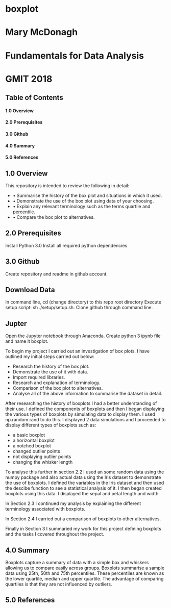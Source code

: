 # boxplot
# Mary McDonagh
# Fundamentals for Data Analysis
# GMIT 2018


## Table of Contents
#### 1.0 Overview
#### 2.0 Prerequisites
#### 3.0 Github
#### 4.0 Summary
#### 5.0 References

## 1.0 Overview
This repository is intended to review the following in detail:
- • Summarise the history of the box plot and situations in which it used.
- • Demonstrate the use of the box plot using data of your choosing.
- • Explain any relevant terminology such as the terms quartile and percentile.
- • Compare the box plot to alternatives.


## 2.0 Prerequisites
Install Python 3.0
Install all required python dependencies

## 3.0 Github
Create repository and readme in github account.

## Download Data
In command line, cd (change directory) to this repo root directory
Execute setup script: sh ./setup/setup.sh. 
Clone github through command line.

## Jupter
Open the Jupyter notebook through Anaconda.
Create python 3 ipynb file and name it boxplot.

To begin my project I carried out an investigation of box plots. I have outlined my initial steps carried out below:
- Research the history of the box plot.
- Demonstrate the use of it with data.
- Import required libraries.
- Research and explanation of terminology.
- Comparison of the box plot to alternatives.
- Analyse all of the above information to summarise the dataset in detail.

After researching the history of boxplots I had a better understanding of their use. I defined the components of  boxplots and then I began displaying the various types of boxplots by simulating data to display them. I used np.random.rand to do this. I displayed 2 data simulations and I proceeded to display different types of boxplots such as:
- a basic boxplot
- a horizontal boxplot
- a notched boxplot
- changed outlier points
- not displaying outlier points
- changing the whisker length

To analyse this further in section 2.2 I used an some random data using the numpy package and also actual data using the Iris dataset to demonstrate the use of boxplots. I defined the variables in the Iris dataset and then used the descibe function to see a statistical analysis of it. I then began created boxplots using this data. I displayed the sepal and petal length and width. 

In Section 2.3 I continued my analysis by explaining the different terminology associated with boxplots. 

In Section 2.4 I carried out a comparison of boxplots to other alternatives.

Finally in Section 3 I summaried my work for this project defining boxplots and the tasks I covered throughout the project.



## 4.0 Summary
Boxplots capture a summary of data with a simple box and whiskers allowing us to compare easily across groups. Boxplots summarise a sample data using 25th, 50th and 75th percentiles. These percentiles are known as the lower quartile, median and upper quartile. The advantage of comparing quartiles is that they are not influenced by outliers.


## 5.0 References


